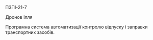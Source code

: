 ПЗПІ-21-7

Дронов Ілля

Програмна система автоматизації контролю відпуску і заправки транспортних засобів.
